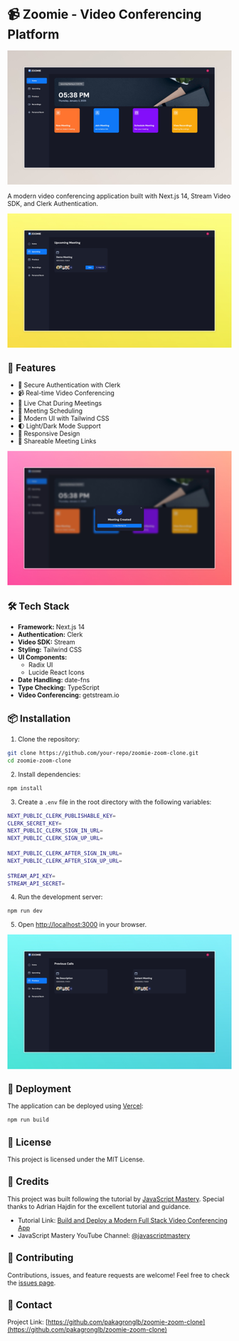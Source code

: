 # 📹 Zoomie - Video Conferencing Platform

![meeting-dashboard](./public/images/meeting-dashboard.jpeg)

A modern video conferencing application built with Next.js 14, Stream Video SDK, and Clerk Authentication.

![upcoming-meetings](./public/images/upcoming-meeting.jpeg)



## 🌟 Features

- 🔐 Secure Authentication with Clerk
- 📹 Real-time Video Conferencing
- 💬 Live Chat During Meetings
- 📅 Meeting Scheduling
- 🎨 Modern UI with Tailwind CSS
- 🌓 Light/Dark Mode Support
- 📱 Responsive Design
- 🔗 Shareable Meeting Links

![meeting-create](./public/images/meeting-created.jpeg)

## 🛠️ Tech Stack

- **Framework:** Next.js 14
- **Authentication:** Clerk
- **Video SDK:** Stream
- **Styling:** Tailwind CSS
- **UI Components:** 
  - Radix UI
  - Lucide React Icons
- **Date Handling:** date-fns
- **Type Checking:** TypeScript
- **Video Conferencing:** getstream.io

## 📦 Installation

1. Clone the repository:
```bash
git clone https://github.com/your-repo/zoomie-zoom-clone.git
cd zoomie-zoom-clone
```

2. Install dependencies:
```bash
npm install
```

3. Create a `.env` file in the root directory with the following variables:
```bash
NEXT_PUBLIC_CLERK_PUBLISHABLE_KEY=
CLERK_SECRET_KEY=
NEXT_PUBLIC_CLERK_SIGN_IN_URL=
NEXT_PUBLIC_CLERK_SIGN_UP_URL=

NEXT_PUBLIC_CLERK_AFTER_SIGN_IN_URL=
NEXT_PUBLIC_CLERK_AFTER_SIGN_UP_URL=

STREAM_API_KEY=
STREAM_API_SECRET=
```

4. Run the development server:
```bash
npm run dev
```

5. Open [http://localhost:3000](http://localhost:3000) in your browser.

![previous-calls](./public/images/previous-calls.jpeg)

## 🚀 Deployment

The application can be deployed using [Vercel](https://vercel.com):

```bash
npm run build
```

## 📝 License

This project is licensed under the MIT License.

## 🙏 Credits

This project was built following the tutorial by [JavaScript Mastery](https://www.youtube.com/@javascriptmastery). Special thanks to Adrian Hajdin for the excellent tutorial and guidance.

- Tutorial Link: [Build and Deploy a Modern Full Stack Video Conferencing App](https://www.youtube.com/watch?v=R8CIO1DZ2b8)
- JavaScript Mastery YouTube Channel: [@javascriptmastery](https://www.youtube.com/@javascriptmastery)

## 🤝 Contributing

Contributions, issues, and feature requests are welcome! Feel free to check the [issues page](https://github.com/pakagronglb/zoomie-zoom-clone/issues).

## 📧 Contact

Project Link: [https://github.com/pakagronglb/zoomie-zoom-clone](https://github.com/pakagronglb/zoomie-zoom-clone)


